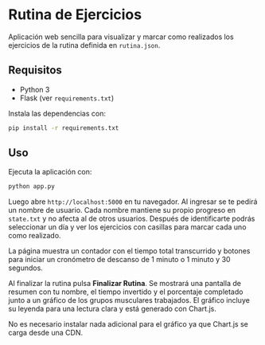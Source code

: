 # Rutina de Ejercicios

Aplicación web sencilla para visualizar y marcar como realizados los ejercicios de la rutina definida en `rutina.json`.

## Requisitos

- Python 3
- Flask (ver `requirements.txt`)

Instala las dependencias con:

```bash
pip install -r requirements.txt
```

## Uso

Ejecuta la aplicación con:

```bash
python app.py
```

Luego abre `http://localhost:5000` en tu navegador. Al ingresar se te pedirá un nombre de usuario. Cada nombre mantiene su propio progreso en `state.txt` y no afecta al de otros usuarios. Después de identificarte podrás seleccionar un día y ver los ejercicios con casillas para marcar cada uno como realizado.

La página muestra un contador con el tiempo total transcurrido y botones para iniciar un cronómetro de descanso de 1 minuto o 1 minuto y 30 segundos.

Al finalizar la rutina pulsa **Finalizar Rutina**. Se mostrará una pantalla de
resumen con tu nombre, el tiempo invertido y el porcentaje completado junto a
un gráfico de los grupos musculares trabajados. El gráfico incluye su leyenda
para una lectura clara y está generado con Chart.js.

No es necesario instalar nada adicional para el gráfico ya que Chart.js se
carga desde una CDN.
